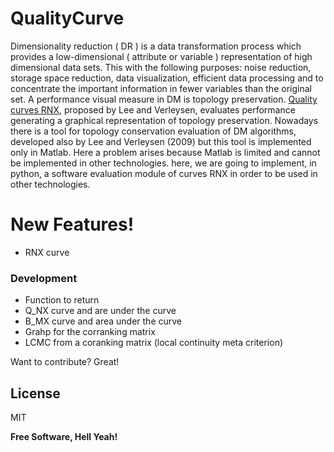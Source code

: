 # QualityCurve

Dimensionality reduction ( DR ) is a data transformation process which provides a low-dimensional ( attribute or variable ) representation of high dimensional data sets. This with the following purposes: noise reduction, storage space reduction, data visualization, efficient data processing and to concentrate the important information in fewer variables than the original set. A performance visual measure in DM is topology preservation. [Quality curves RNX], proposed by Lee and Verleysen, evaluates performance generating a graphical representation of topology preservation.  Nowadays there is a tool for topology conservation evaluation of DM algorithms, developed also by Lee and Verleysen (2009) but this tool is implemented only in Matlab. Here a problem arises because Matlab is limited and cannot be implemented in other technologies. here, we are going to implement, in python, a software evaluation module of curves RNX in order to be used in other technologies.

# New Features!
  - RNX curve
### Development
- Function to return
 - Q_NX curve and are under the curve
 - B_MX curve and area under the curve
 - Grahp for the corranking matrix
 - LCMC from a coranking matrix (local continuity meta criterion)

Want to contribute? Great!

License
----

MIT

**Free Software, Hell Yeah!**

[Quality curves RNX]: <https://www.sciencedirect.com/science/article/abs/pii/S0925231213001471?via%3Dihub>
